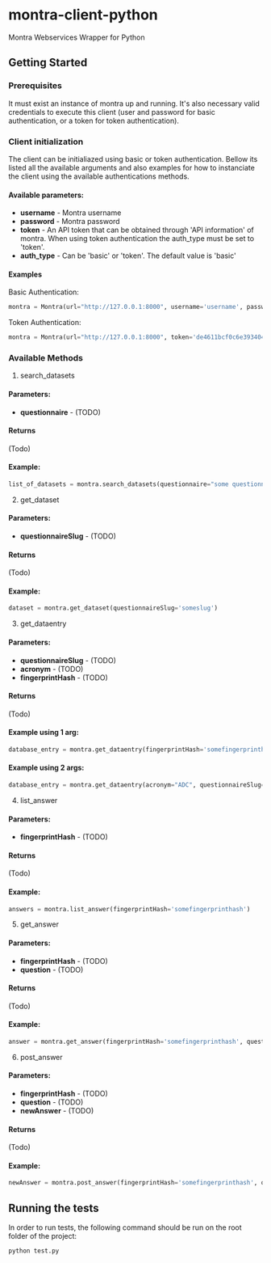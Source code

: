 # montra-client-python

Montra Webservices Wrapper for Python

## Getting Started

### Prerequisites

It must exist an instance of montra up and running. It's also necessary valid credentials to execute this client (user and password for basic authentication, or a token for token authentication).

### Client initialization
The client can be initialiazed using basic or token authentication. Bellow its listed all the available arguments and also examples for how to instanciate the client using the available authentications methods.

#### Available parameters:
* **username** - Montra username
* **password** - Montra password
* **token** - An API token that can be obtained through 'API information' of montra. When using token authentication the auth_type must be set to 'token'.
* **auth_type** - Can be 'basic' or 'token'. The default value is 'basic' 

#### Examples
Basic Authentication:
```python
montra = Montra(url="http://127.0.0.1:8000", username='username', password='password')

```

Token Authentication:
```python
montra = Montra(url="http://127.0.0.1:8000", token='de4611bcf0c6e393404fac095dab09fad01c1554', auth_type='token' )

```
### Available Methods

1. search_datasets

#### Parameters:
* **questionnaire** - (TODO)

#### Returns
(Todo)

#### Example:
```python
list_of_datasets = montra.search_datasets(questionnaire="some questionnaire name")

```

2. get_dataset

#### Parameters:
* **questionnaireSlug** - (TODO)

#### Returns
(Todo)

#### Example:
```python
dataset = montra.get_dataset(questionnaireSlug='someslug')

```

3. get_dataentry

#### Parameters:
* **questionnaireSlug** - (TODO)
* **acronym** - (TODO)
* **fingerprintHash** - (TODO)

#### Returns
(Todo)

#### Example using 1 arg:
```python
database_entry = montra.get_dataentry(fingerprintHash='somefingerprinthash')

```

#### Example using 2 args:
```python
database_entry = montra.get_dataentry(acronym="ADC", questionnaireSlug="adcohort")

```

4. list_answer

#### Parameters:
* **fingerprintHash** - (TODO)

#### Returns
(Todo)

#### Example:
```python
answers = montra.list_answer(fingerprintHash='somefingerprinthash')

```


5. get_answer

#### Parameters:
* **fingerprintHash** - (TODO)
* **question** - (TODO)

#### Returns
(Todo)

#### Example:
```python
answer = montra.get_answer(fingerprintHash='somefingerprinthash', question='somequestion')

```

6. post_answer

#### Parameters:
* **fingerprintHash** - (TODO)
* **question** - (TODO)
* **newAnswer** - (TODO)

#### Returns
(Todo)

#### Example:
```python
newAnswer = montra.post_answer(fingerprintHash='somefingerprinthash', question='somequestion', newAnswer="newAnswer")

```

## Running the tests

In order to run tests, the following command should be run on the root folder of the project:

```
python test.py
```

